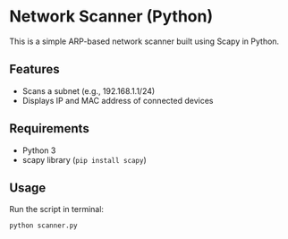 # Network Scanner (Python)

This is a simple ARP-based network scanner built using Scapy in Python.

## Features
- Scans a subnet (e.g., 192.168.1.1/24)
- Displays IP and MAC address of connected devices

## Requirements
- Python 3
- scapy library (`pip install scapy`)

## Usage
Run the script in terminal:
```bash
python scanner.py
